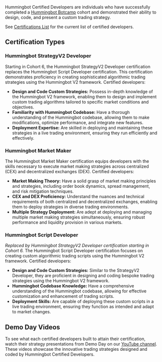 
Hummingbot Certified Developers are individuals who have successfully completed a [Hummingbot Botcamp](https://www.botcamp.xyz) cohort and demonstrated their ability to design, code, and present a custom trading strategy.

See [Certifications List](list.md) for the current list of certified developers.

## Certification Types

### Hummingbot StrategyV2 Developer

Starting in Cohort 6, the Hummingbot StrategyV2 Developer certification replaces the Hummingbot Script Developer certification. This certification demonstrates proficiency in creating sophisticated algorithmic trading strategies using the Hummingbot V2 framework. Certified developers:

- **Design and Code Custom Strategies:** Possess in-depth knowledge of the Hummingbot V2 framework, enabling them to design and implement custom trading algorithms tailored to specific market conditions and objectives.
- **Familiarity with Hummingbot Codebase:** Have a thorough understanding of the Hummingbot codebase, allowing them to make modifications, optimize performance, and integrate new features.
- **Deployment Expertise:** Are skilled in deploying and maintaining these strategies in a live trading environment, ensuring they run efficiently and effectively.

### Hummingbot Market Maker

The Hummingbot Market Maker certification equips developers with the skills necessary to execute market making strategies across centralized (CEX) and decentralized exchanges (DEX). Certified developers:

- **Market Making Theory:** Have a solid grasp of market making principles and strategies, including order book dynamics, spread management, and risk mitigation techniques.
- **CEX and DEX Proficiency:** Understand the nuances and technical requirements of both centralized and decentralized exchanges, enabling them to deploy strategies in diverse trading environments.
- **Multiple Strategy Deployment:** Are adept at deploying and managing multiple market making strategies simultaneously, ensuring robust performance and liquidity provision in various markets.

### Hummingbot Script Developer

*Replaced by Hummingbot StrategyV2 Developer certification starting in Cohort 6.* The Hummingbot Script Developer certification focuses on creating custom algorithmic trading scripts using the Hummingbot V2 framework. Certified developers:

- **Design and Code Custom Strategies:** Similar to the StrategyV2 Developer, they are proficient in designing and coding bespoke trading strategies using the Hummingbot V2 framework.
- **Hummingbot Codebase Knowledge:** Have a comprehensive understanding of the Hummingbot codebase, allowing for effective customization and enhancement of trading scripts.
- **Deployment Skills:** Are capable of deploying these custom scripts in a live trading environment, ensuring they function as intended and adapt to market changes.

## Demo Day Videos

To see what each certified developers built to attain their certification, watch their strategy presentations from Demo Day on our [YouTube channel](https://www.youtube.com/channel/UCOBpKnyriYZFz0B_0YJGC1g/playlists). These videos showcase the innovative trading strategies designed and coded by Hummingbot Certified Developers.